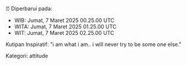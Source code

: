 ⏰ Diperbarui pada:
- WIB: Jumat, 7 Maret 2025 00.25.00 UTC
- WITA: Jumat, 7 Maret 2025 01.25.00 UTC
- WIT: Jumat, 7 Maret 2025 02.25.00 UTC

Kutipan Inspiratif:
"i am what i am.. i will never try to be some one else."


Kategori: attitude

